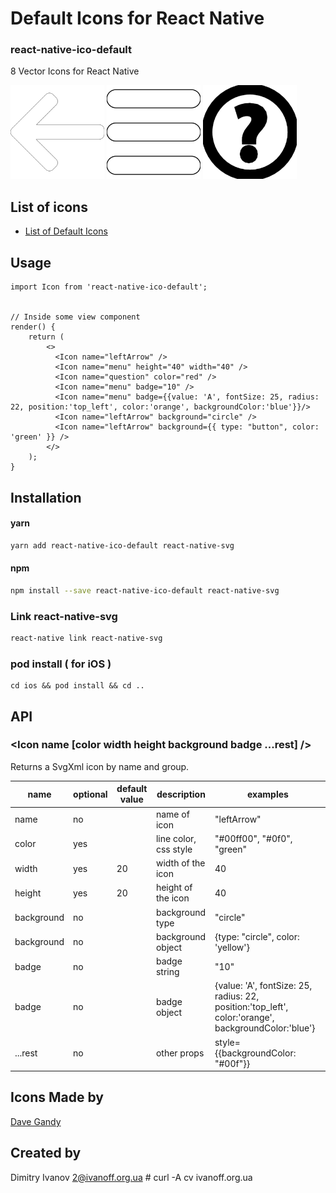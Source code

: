 # Default Icons for React Native

### react-native-ico-default

8 Vector Icons for React Native

<img src="./static/leftArrow.png" alt="leftArrow" width="150" height="150"> <img src="./static/menu.png" alt="menu" width="150" height="150"> <img src="./static/question.png" alt="question" width="150" height="150">

## List of icons

- [List of Default Icons](http://ico.simpleness.org/pack/default)

## Usage

```
import Icon from 'react-native-ico-default';


// Inside some view component
render() {
    return (
        <>
          <Icon name="leftArrow" />
          <Icon name="menu" height="40" width="40" />
          <Icon name="question" color="red" />
          <Icon name="menu" badge="10" />
          <Icon name="menu" badge={{value: 'A', fontSize: 25, radius: 22, position:'top_left', color:'orange', backgroundColor:'blue'}}/>
          <Icon name="leftArrow" background="circle" />
          <Icon name="leftArrow" background={{ type: "button", color: 'green' }} />
        </>
    );
}

```

## Installation

#### yarn

```bash
yarn add react-native-ico-default react-native-svg
```

#### npm

```bash
npm install --save react-native-ico-default react-native-svg
```

### Link react-native-svg

```bash
react-native link react-native-svg
```

### pod install ( for iOS )

```
cd ios && pod install && cd ..
```

## API

### <Icon name [color width height background badge ...rest] />

Returns a SvgXml icon by name and group.

 name | optional | default value | description | examples
------|----------|---------------|-------------|---------
name | no |  | name of icon | "leftArrow"
color | yes | | line color, css style | "#00ff00", "#0f0", "green"
width | yes | 20 | width of the icon | 40
height | yes | 20 | height of the icon | 40
background | no | | background type | "circle"
background | no | | background object | {type: "circle", color: 'yellow'}
badge | no | | badge string | "10"
badge | no | | badge object | {value: 'A', fontSize: 25, radius: 22, position:'top_left', color:'orange', backgroundColor:'blue'}
...rest | no | | other props | style={{backgroundColor: "#00f"}}

## Icons Made by

[Dave Gandy](https://www.flaticon.com/authors/dave-gandy)

## Created by

Dimitry Ivanov <2@ivanoff.org.ua> # curl -A cv ivanoff.org.ua
